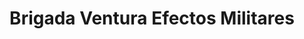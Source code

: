 ---
title: "Brigada Ventura Efectos Militares"
url: /san-fernando/brigada-ventura-efectos-militares/
shop: Kleidung
---